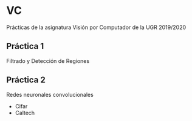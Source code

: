 # VC
Prácticas de la asignatura Visión por Computador de la UGR 2019/2020

## Práctica 1
Filtrado y Detección de Regiones

## Práctica 2
Redes neuronales convolucionales
- Cifar
- Caltech
